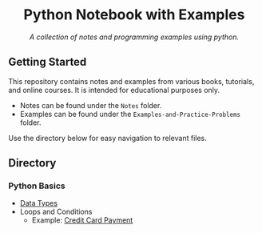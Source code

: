 <h1 align="center">Python Notebook with Examples</h1>
<p align="center"><i>A collection of notes and programming examples using python.</i></p>

## Getting Started
This repository contains notes and examples from various books, tutorials, and online courses. It is intended for educational purposes only.
- Notes can be found under the <code>Notes</code> folder.
- Examples can be found under the <code>Examples-and-Practice-Problems</code> folder.

Use the directory below for easy navigation to relevant files.

## Directory
### Python Basics
- [Data Types](/Notes/Data_Types.ipynb)
- Loops and Conditions
  - Example: [Credit Card Payment](/Examples-and-Practice-Problems/Credit_Card_Payments.ipynb)
